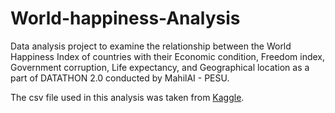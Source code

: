 # World-happiness-Analysis
Data analysis project to examine the relationship between the World Happiness Index of countries with their Economic condition, Freedom index, Government corruption, Life expectancy, and Geographical location as a part of DATATHON 2.0 conducted by MahilAI - PESU.

The csv file used in this analysis was taken from [Kaggle](https://www.kaggle.com/datasets/unsdsn/world-happiness).
